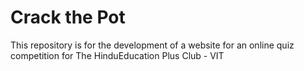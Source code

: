 # Crack the Pot

This repository is for the development of a website for an online quiz competition for The HinduEducation Plus Club - VIT